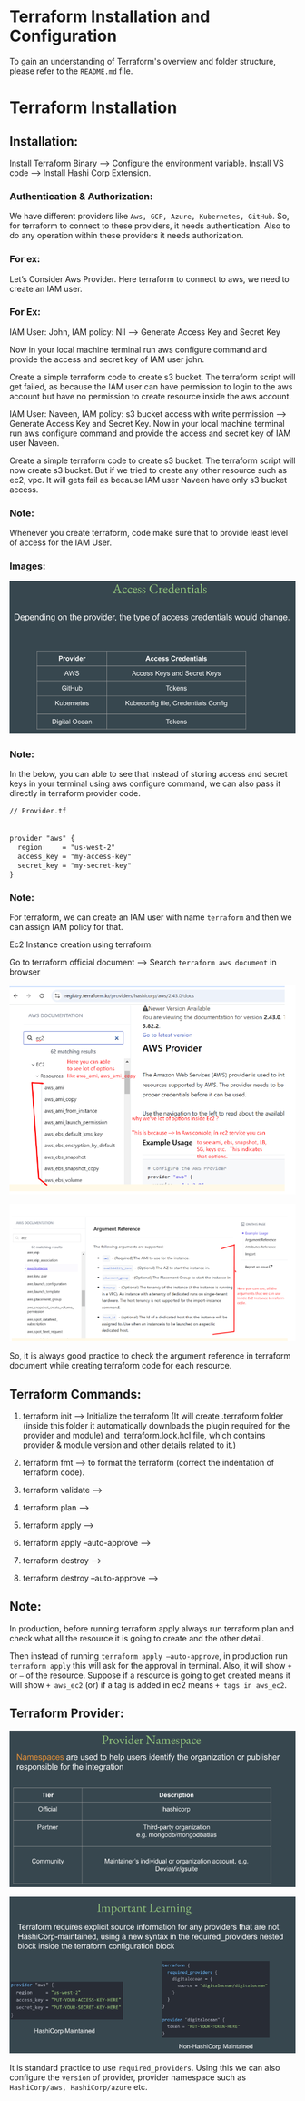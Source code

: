 # Terraform Installation and Configuration

To gain an understanding of Terraform's overview and folder structure, please refer to the `README.md` file.


# Terraform Installation 

## Installation:

Install Terraform Binary --> Configure the environment variable.
Install VS code --> Install Hashi Corp Extension.


### Authentication & Authorization:

We have different providers like `Aws, GCP, Azure, Kubernetes, GitHub`. So, for terraform to connect to these providers, it needs authentication. Also to do any operation within these providers it needs authorization.

### For ex:

Let’s Consider Aws Provider. Here terraform to connect to aws, we need to create an IAM user. 

### For Ex: 

IAM User: John, IAM policy:  Nil    -->   Generate Access Key and Secret Key 

Now in your local machine terminal run aws configure command and provide the access and secret key of IAM user john.


Create a simple terraform code to create s3 bucket. The terraform script will get failed, as because the IAM user can have permission to login to the aws account but have no permission to create resource inside the aws account.

IAM User: Naveen, IAM policy:  s3 bucket access with write permission -->   Generate Access Key and Secret Key.
Now in your local machine terminal run aws configure command and provide the access and secret key of IAM user Naveen.


Create a simple terraform code to create s3 bucket. The terraform script will now create s3 bucket. But if we tried to create any other resource such as ec2, vpc. It will gets fail as because IAM user Naveen have only s3 bucket access.

### Note:

Whenever you create terraform, code make sure that to provide least level of access for the IAM User.



### Images:

![Access credentials ](./images/Access%20credentials%20overview.png)


### Note:

In the below, you can able to see that instead of storing access and secret keys in your terminal using aws configure command, we can also pass it directly in terraform provider code.

```
// Provider.tf


provider "aws" {
  region     = "us-west-2"
  access_key = "my-access-key"
  secret_key = "my-secret-key"
}

```


### Note:

For terraform, we can create an IAM user with name `terraform` and then we can assign IAM policy for that.

Ec2 Instance creation using terraform:

Go to terraform official document --> Search `terraform aws document` in browser


![ec2 image ](./images/ec2%20image.png)



![ec2 image ](./images/ec2%20image1.png)



So, it is always good practice to check the argument reference in terraform document while creating terraform code for each resource.



## Terraform Commands:

1. terraform init  --> Initialize the terraform (It will create .terraform folder (inside this folder it automatically downloads the plugin required for the provider and module) and .terraform.lock.hcl file, which contains provider & module version and other details related to it.)

2. terraform fmt  --> to format the terraform (correct the indentation of terraform code).

3. terraform validate -->

4. terraform plan --> 

5. terraform apply -->

6. terraform apply –auto-approve -->

7. terraform destroy -->

8. terraform destroy –auto-approve -->


## Note:

In production, before running terraform apply always run terraform plan and check what all the resource it is going to create and the other detail.

Then instead of running `terraform apply –auto-approve`, in production run `terraform apply` this will ask for the approval in terminal. Also, it will show `+` or `–` of the resource. Suppose if a resource is going to get created means it will show `+ aws_ec2` (or) if a tag is added in ec2 means `+ tags in aws_ec2`.



## Terraform Provider:


![Terraform provider ](./images/Terraform%20provider.png)



![Terraform provider1 ](./images/Terraform%20provider1.png)


It is standard practice to use `required_providers`.  Using this we can also configure the `version` of provider, provider namespace such as `HashiCorp/aws, HashiCorp/azure` etc.